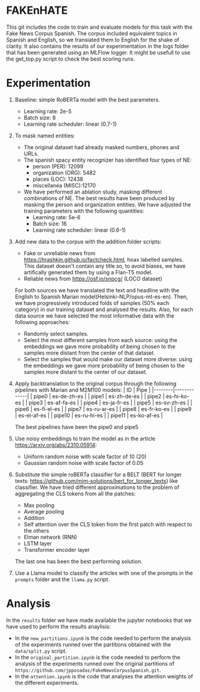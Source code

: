 # FAKEnHATE
This git includes the code to train and evaluate models for this task with the Fake News Corpus Spanish. The corpus included equivalent topics in Spanish and English, so we translated them to English for the shake of clarity. It also contains the results of our experimentation in the logs folder that has been generated using an MLFlow logger. It might be usefull to use the get_top.py script to check the best scoring runs.

# Experimentation
1. Baseline: simple RoBERTa model with the best parameters.
    - Learning rate: 2e-5
    - Batch size: 8
    - Learning rate scheduler: linear (0.7-1)
2. To mask named entities:
    - The original dataset had already masked numbers, phones and URLs.
    - The spanish spacy entity recognizer has identified four types of NE: 
        - person (PER): 12099
        - organization (ORG): 5482
        - places (LOC): 12438
        - miscellanea (MISC):12170
    - We have performed an ablation study, masking different combinations of NE. The best results have been produced by masking the person and organization entities. We have adjusted the training parameters with the following quantities:
        - Learning rate: 5e-6
        - Batch size: 16
        - Learning rate scheduler: linear (0.6-1)
3. Add new data to the corpus with the addition folder scripts:
    - Fake or unreliable news from https://hrashkin.github.io/factcheck.html, hoax labelled samples. This dataset doesn't contain any title so, to avoid biases, we have artifically generated them by using a Flan-T5 model.
    - Reliable news from https://osf.io/snpcg/ (LOCO dataset)
    
    For both sources we have translated the text and headline with the English to Spanish Marian model(Helsinki-NLP/opus-mt-es-en). Then, we have progressively introduced folds of samples (50% each category) in our training dataset and analysed the results. Also, for each data source we have selected the most informative data with the following approaches:
    - Randomly select samples.
    - Select the most different samples from each source: using the embeddings we gave more probability of being chosen to the samples more distant from the center of that dataset.
    - Select the samples that would make our dataset more diverse: using the embeddings we gave more probability of being chosen to the samples more distant to the center of our dataset.
4. Apply backtranslation to the original corpus through the following pipelines with Marian and M2M100 models:
    | ID     | Pipe        |
    |--------|-------------|
    | pipe0  | es-de-zh-es |
    | pipe1  | es-zh-de-es |
    | pipe2  | es-hi-ko-es |
    | pipe3  | es-af-fa-es |
    | pipe4  | es-ja-fr-es |
    | pipe5  | es-sv-zh-es |
    | pipe6  | es-fi-el-es |
    | pipe7  | es-ru-ar-es |
    | pipe8  | es-fr-ko-es |
    | pipe9  | es-el-af-es |
    | pipe10 | es-ru-hi-es |
    | pipe11 | es-ko-af-es |

    The best pipelines have been the pipe0 and pipe5
5. Use noisy embeddings to train the model as in the article https://arxiv.org/abs/2310.05914:
    - Uniform random noise with scale factor of 10 (20)
    - Gaussian random noise with scale factor of 0.05
6. Substitute the simple roBERTa classifier for a BELT (BERT for longer texts: https://github.com/mim-solutions/bert_for_longer_texts) like classifier. We have tried different approximations to the problem of aggregating the CLS tokens from all the patches:
    - Max pooling
    - Average pooling
    - Addition
    - Self attention over the CLS token from the first patch with respect to the others
    - Elman network (RNN)
    - LSTM layer
    - Transformer encoder layer

    The last one has been the best performing solution.
7. Use a Llama model to classify the articles with one of the prompts in the `prompts` folder and the `llama.py` script.

# Analysis
In the `results` folder we have made available the jupyter notebooks that we have used to perform the results anaylisis:
- In the `new_partitions.ipynb` is the code needed to perform the analysis of the experiments runned over the partitions obtained with the `data/split.py` script.
- In the `original_partition.ipynb` is the code needed to perform the analysis of the experiments runned over the original partitions of `https://github.com/jpposadas/FakeNewsCorpusSpanish.git`.
- In the `attention.ipynb` is the code that analyses the attention weights of the different experiments.